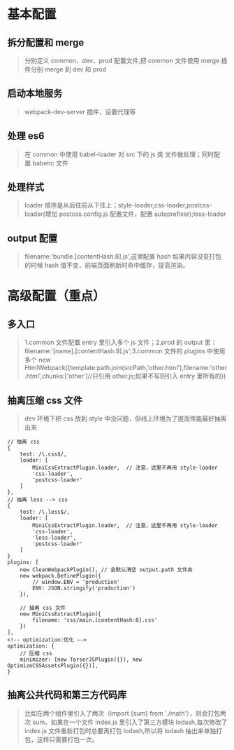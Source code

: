 # 基本配置

## 拆分配置和 merge

> 分别定义 common、dev、prod 配置文件,把 common 文件使用 merge 插件分别 merge 到 dev 和 prod

## 启动本地服务

> webpack-dev-server 插件，设置代理等

## 处理 es6

> 在 common 中使用 babel-loader 对 src 下的 js 类 文件做处理；同时配置.babelrc 文件

## 处理样式

> loader 顺序是从后往前从下往上；style-loader,css-loader,postcss-loader(增加 postcss.config.js 配置文件，配置 autoprefixer);less-loader

## output 配置

> filename:'bundle.[contentHash:8].js',这里配置 hash 如果内容没变打包的时候 hash 值不变，前端页面刷新时命中缓存，提高渲染。

# 高级配置（重点）

## 多入口

> 1.common 文件配置 entry 里引入多个 js 文件；2.prod 的 output 里：filename:'[name].[contentHash:8].js';3.common 文件的 plugins 中使用多个 new HtmlWebpack({template:path.join(srcPath,'other.html'),filename:'other.html',chunks:['other']//只引用 other.js;如果不写则引入 entry 里所有的})

## 抽离压缩 css 文件

> dev 环境下把 css 放到 style 中没问题，但线上环境为了提高性能最好抽离出来

```
// 抽离 css
{
    test: /\.css$/,
    loader: [
        MiniCssExtractPlugin.loader,  // 注意，这里不再用 style-loader
        'css-loader',
        'postcss-loader'
    ]
},
// 抽离 less --> css
{
    test: /\.less$/,
    loader: [
        MiniCssExtractPlugin.loader,  // 注意，这里不再用 style-loader
        'css-loader',
        'less-loader',
        'postcss-loader'
    ]
}
plugins: [
    new CleanWebpackPlugin(), // 会默认清空 output.path 文件夹
    new webpack.DefinePlugin({
        // window.ENV = 'production'
        ENV: JSON.stringify('production')
    }),

    // 抽离 css 文件
    new MiniCssExtractPlugin({
        filename: 'css/main.[contentHash:8].css'
    })
],
<!-- optimization:优化 -->
optimization: {
    // 压缩 css
    minimizer: [new TerserJSPlugin({}), new OptimizeCSSAssetsPlugin({})],
}
```

## 抽离公共代码和第三方代码库

> 比如在两个组件里引入了两次（import {sum} from './math'），则会打包两次 sum。如果在一个文件 index.js 里引入了第三方模块 lodash,每次修改了 index.js 文件重新打包时总要再打包 lodash,所以将 lodash 抽出来单独打包，这样只需要打包一次。
